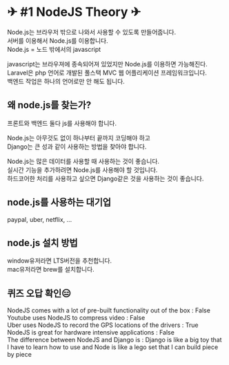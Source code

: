 # ✈ #1 NodeJS Theory ✈

Node.js는 브라우저 밖으로 나와서 사용할 수 있도록 만들어줍니다.  
서버를 이용해서 Node.js를 이용합니다.     
Node.js = 노드 밖에서의 javascript 

javascript는 브라우져에 종속되어져 있었지만 Node.js를 이용하면 가능해진다.  
Laravel은 php 언어로 개발된 풀스택 MVC 웹 어플리케이션 프레임워크입니다.  
백엔드 작업은 하나의 언어로만 안 해도 됩니다.

## __왜 node.js를 찾는가?__  
프론트와 백엔드 둘다 js를 사용해야 합니다.

Node.js는 아무것도 없이 하나부터 끝까지 코딩해야 하고   
Django는 큰 성과 같이 사용하는 방법을 찾아야 합니다.

Node.js는 많은 데이터를 사용할 때 사용하는 것이 좋습니다.   
실시간 기능을 추가하려면 Node.js를 사용해야 할 것입니다.   
하드코어한 처리를 사용하고 싶으면 Django같은 것을 사용하는 것이 좋습니다.   

## node.js를 사용하는 대기업 
paypal, uber, netflix, ...

## node.js 설치 방법

window유저라면 LTS버전을 추천합니다.  
mac유저라면 brew를 설치합니다.  


## 퀴즈 오답 확인😑

NodeJS comes with a lot of pre-built functionality out of the box : False  
Youtube uses NodeJS to compress video : False  
Uber uses NodeJS to record the GPS locations of the drivers : True  
NodeJS is great for hardware intensive applications : False  
The difference between NodeJS and Django is : Django is like a big toy that I have to learn how to use and Node is like a lego set that I can build piece by piece   
